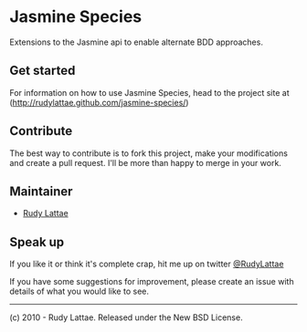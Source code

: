 # Jasmine Species

Extensions to the Jasmine api to enable alternate BDD approaches.


## Get started

For information on how to use Jasmine Species, head to the project site at 
(http://rudylattae.github.com/jasmine-species/)


## Contribute

The best way to contribute is to fork this project, make your modifications 
and create a pull request. I'll be more than happy to merge in your work.


## Maintainer

* [Rudy Lattae](http://bitorb.com)

## Speak up

If you like it or think it's complete crap, hit me up on twitter 
[@RudyLattae](http://twitter.com/RudyLattae)

If you have some suggestions for improvement, please create an issue with details 
of what you would like to see.

----

(c) 2010 - Rudy Lattae. Released under the New BSD License.